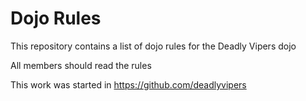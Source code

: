 Dojo Rules
==========

This repository contains a list of dojo rules for the Deadly Vipers dojo

All members should read the rules

This work was started in https://github.com/deadlyvipers

